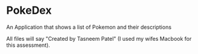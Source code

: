 # PokeDex
An Application that shows a list of Pokemon and their descriptions


All files will say "Created by Tasneem Patel" (I used my wifes Macbook for this assessment).
